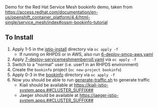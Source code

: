 Demo for the Red Hat Service Mesh bookinfo demo, taken from https://access.redhat.com/documentation/en-us/openshift_container_platform/4.4/html-single/service_mesh/index#ossm-bookinfo-tutorial

## To Install
1. Apply 1-5 in the [istio-install](istio-install) directory via `oc apply -f`
    - If running on RHPDS or in AWS, also run [6-deploy-smcp-aws.yaml](istio-install/6-deploy-smcp-aws.yaml)
1. Apply [7-deploy-servicemeshmemberroll.yaml](istio-install/7-deploy-servicemeshmemberroll.yaml) via `oc apply -f`
1. Switch to a "normal" user (i.e. user1 in an RHPDS environment)
1. Create the `bookinfo` project (`oc new-project bookinfo`)
1. Apply 0-3 in the [bookinfo](bookinfo) directory via `oc apply -f`
1. Now you should be able to run [generate-traffic.sh](bookinfo/generate-traffic.sh) to generate traffic
    - Kiali should be available at https://kiali-istio-system.apps.##CLUSTER_SUFFIX##
    - Jaeger should be available at https://jaeger-istio-system.apps.##CLUSTER_SUFFIX##